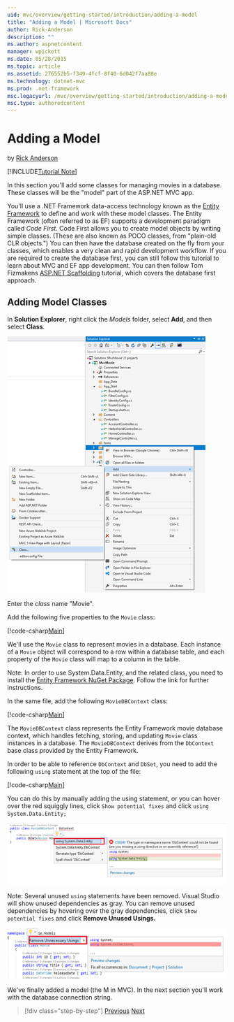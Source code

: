 ```yaml
---
uid: mvc/overview/getting-started/introduction/adding-a-model
title: "Adding a Model | Microsoft Docs"
author: Rick-Anderson
description: ""
ms.author: aspnetcontent
manager: wpickett
ms.date: 05/28/2015
ms.topic: article
ms.assetid: 276552b5-f349-4fcf-8f40-6d042f7aa88e
ms.technology: dotnet-mvc
ms.prod: .net-framework
msc.legacyurl: /mvc/overview/getting-started/introduction/adding-a-model
msc.type: authoredcontent
---
```

Adding a Model
====================
by [Rick Anderson](https://github.com/Rick-Anderson)

[!INCLUDE[Tutorial Note](sample/code-location.md)]

In this section you'll add some classes for managing movies in a database. These classes will be the &quot;model&quot; part of the ASP.NET MVC app.

You'll use a .NET Framework data-access technology known as the [Entity Framework](https://docs.microsoft.com/ef/) to define and work with these model classes. The Entity Framework (often referred to as EF) supports a development paradigm called *Code First*. Code First allows you to create model objects by writing simple classes. (These are also known as POCO classes, from &quot;plain-old CLR objects.&quot;) You can then have the database created on the fly from your classes, which enables a very clean and rapid development workflow. If you are required to create the database first, you can still follow this tutorial to learn about MVC and EF app development. You can then follow Tom Fizmakens [ASP.NET Scaffolding](xref:visual-studio/overview/2013/aspnet-scaffolding-overview) tutorial, which covers the database first approach.

## Adding Model Classes

In **Solution Explorer**, right click the *Models* folder, select **Add**, and then select **Class**.

![](adding-a-model/_static/image1.png)

Enter the *class* name &quot;Movie&quot;.

Add the following five properties to the `Movie` class:

[!code-csharp[Main](adding-a-model/samples/sample1.cs)]

We'll use the `Movie` class to represent movies in a database. Each instance of a `Movie` object will correspond to a row within a database table, and each property of the `Movie` class will map to a column in the table.

Note: In order to use System.Data.Entity, and the related class, you need to install the [Entity Framework NuGet Package](https://www.nuget.org/packages/EntityFramework/). Follow the link for further instructions.

In the same file, add the following `MovieDBContext` class:

[!code-csharp[Main](adding-a-model/samples/sample2.cs?highlight=2,15-18)]

The `MovieDBContext` class represents the Entity Framework movie database context, which handles fetching, storing, and updating `Movie` class instances in a database. The `MovieDBContext` derives from the `DbContext` base class provided by the Entity Framework.

In order to be able to reference `DbContext` and `DbSet`, you need to add the following `using` statement at the top of the file:

[!code-csharp[Main](adding-a-model/samples/sample3.cs)]

You can do this by manually adding the using statement, or you can hover over the red squiggly lines, click `Show potential fixes` and click `using System.Data.Entity;`

![](adding-a-model/_static/image2.png)

Note: Several unused `using` statements have been removed. Visual Studio will show unused dependencies as gray. You can remove unused dependencies by hovering over the gray dependencies, click `Show potential fixes` and click **Remove Unused Usings.**

![](adding-a-model/_static/image3.png)

We've finally added a model (the M in MVC). In the next section you'll work with the database connection string.

>[!div class="step-by-step"]
[Previous](adding-a-view.md)
[Next](creating-a-connection-string.md)

